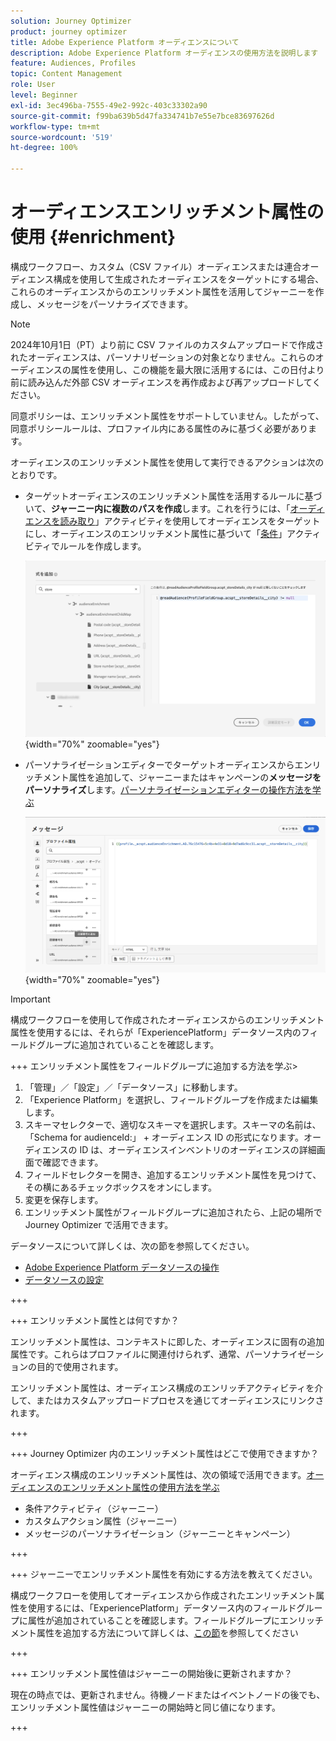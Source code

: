 ```yaml
---
solution: Journey Optimizer
product: journey optimizer
title: Adobe Experience Platform オーディエンスについて
description: Adobe Experience Platform オーディエンスの使用方法を説明します
feature: Audiences, Profiles
topic: Content Management
role: User
level: Beginner
exl-id: 3ec496ba-7555-49e2-992c-403c33302a90
source-git-commit: f99ba639b5d47fa334741b7e55e7bce83697626d
workflow-type: tm+mt
source-wordcount: '519'
ht-degree: 100%

---
```


# オーディエンスエンリッチメント属性の使用 {#enrichment}

構成ワークフロー、カスタム（CSV ファイル）オーディエンスまたは連合オーディエンス構成を使用して生成されたオーディエンスをターゲットにする場合、これらのオーディエンスからのエンリッチメント属性を活用してジャーニーを作成し、メッセージをパーソナライズできます。

>[!NOTE]
>
>2024年10月1日（PT）より前に CSV ファイルのカスタムアップロードで作成されたオーディエンスは、パーソナリゼーションの対象となりません。これらのオーディエンスの属性を使用し、この機能を最大限に活用するには、この日付より前に読み込んだ外部 CSV オーディエンスを再作成および再アップロードしてください。
>
>同意ポリシーは、エンリッチメント属性をサポートしていません。したがって、同意ポリシールールは、プロファイル内にある属性のみに基づく必要があります。

オーディエンスのエンリッチメント属性を使用して実行できるアクションは次のとおりです。

* ターゲットオーディエンスのエンリッチメント属性を活用するルールに基づいて、**ジャーニー内に複数のパスを作成**&#x200B;します。これを行うには、「[オーディエンスを読み取り](../building-journeys/read-audience.md)」アクティビティを使用してオーディエンスをターゲットにし、オーディエンスのエンリッチメント属性に基づいて「[条件](../building-journeys/condition-activity.md)」アクティビティでルールを作成します。

  ![](assets/audience-enrichment-attribute-condition.png){width="70%" zoomable="yes"}

* パーソナライゼーションエディターでターゲットオーディエンスからエンリッチメント属性を追加して、ジャーニーまたはキャンペーンの&#x200B;**メッセージをパーソナライズ**&#x200B;します。[パーソナライゼーションエディターの操作方法を学ぶ](../personalization/personalization-build-expressions.md)

  ![](assets/audience-enrichment-attribute-perso.png){width="70%" zoomable="yes"}

>[!IMPORTANT]
>
>構成ワークフローを使用して作成されたオーディエンスからのエンリッチメント属性を使用するには、それらが「ExperiencePlatform」データソース内のフィールドグループに追加されていることを確認します。
>
>+++ エンリッチメント属性をフィールドグループに追加する方法を学ぶ>
>
>1. 「管理」／「設定」／「データソース」に移動します。
>1. 「Experience Platform」を選択し、フィールドグループを作成または編集します。
>1. スキーマセレクターで、適切なスキーマを選択します。スキーマの名前は、「Schema for audienceId:」 + オーディエンス ID の形式になります。オーディエンスの ID は、オーディエンスインベントリのオーディエンスの詳細画面で確認できます。
>1. フィールドセレクターを開き、追加するエンリッチメント属性を見つけて、その横にあるチェックボックスをオンにします。
>1. 変更を保存します。
>1. エンリッチメント属性がフィールドグループに追加されたら、上記の場所で Journey Optimizer で活用できます。
>
>データソースについて詳しくは、次の節を参照してください。
>
>* [Adobe Experience Platform データソースの操作](../datasource/adobe-experience-platform-data-source.md)
>* [データソースの設定](../datasource/configure-data-sources.md)
>
>+++







+++ エンリッチメント属性とは何ですか？

エンリッチメント属性は、コンテキストに即した、オーディエンスに固有の追加属性です。これらはプロファイルに関連付けられず、通常、パーソナライゼーションの目的で使用されます。

エンリッチメント属性は、オーディエンス構成のエンリッチアクティビティを介して、またはカスタムアップロードプロセスを通じてオーディエンスにリンクされます。

+++

+++ Journey Optimizer 内のエンリッチメント属性はどこで使用できますか？

オーディエンス構成のエンリッチメント属性は、次の領域で活用できます。[オーディエンスのエンリッチメント属性の使用方法を学ぶ](#enrichment)

* 条件アクティビティ（ジャーニー）
* カスタムアクション属性（ジャーニー）
* メッセージのパーソナライゼーション（ジャーニーとキャンペーン）

+++

+++ ジャーニーでエンリッチメント属性を有効にする方法を教えてください。

構成ワークフローを使用してオーディエンスから作成されたエンリッチメント属性を使用するには、「ExperiencePlatform」データソース内のフィールドグループに属性が追加されていることを確認します。フィールドグループにエンリッチメント属性を追加する方法について詳しくは、[この節](#enrichment)を参照してください

+++

+++ エンリッチメント属性値はジャーニーの開始後に更新されますか？

現在の時点では、更新されません。待機ノードまたはイベントノードの後でも、エンリッチメント属性値はジャーニーの開始時と同じ値になります。

+++
